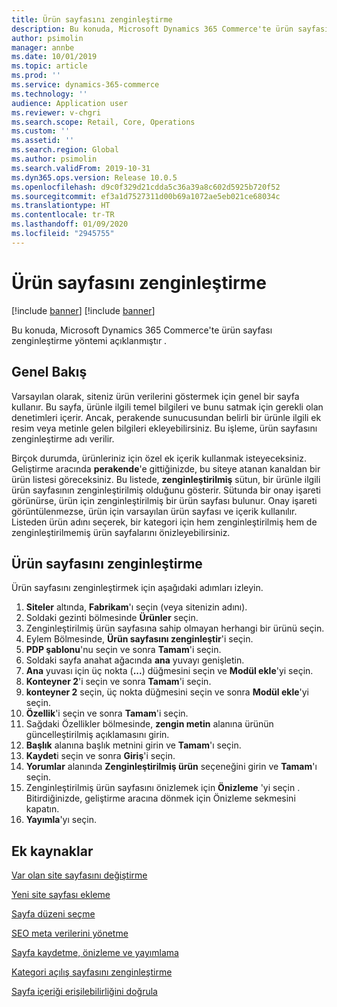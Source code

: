```yaml
---
title: Ürün sayfasını zenginleştirme
description: Bu konuda, Microsoft Dynamics 365 Commerce'te ürün sayfası zenginleştirme yöntemi açıklanmıştır .
author: psimolin
manager: annbe
ms.date: 10/01/2019
ms.topic: article
ms.prod: ''
ms.service: dynamics-365-commerce
ms.technology: ''
audience: Application user
ms.reviewer: v-chgri
ms.search.scope: Retail, Core, Operations
ms.custom: ''
ms.assetid: ''
ms.search.region: Global
ms.author: psimolin
ms.search.validFrom: 2019-10-31
ms.dyn365.ops.version: Release 10.0.5
ms.openlocfilehash: d9c0f329d21cdda5c36a39a8c602d5925b720f52
ms.sourcegitcommit: ef3a1d7527311d00b69a1072ae5eb021ce68034c
ms.translationtype: HT
ms.contentlocale: tr-TR
ms.lasthandoff: 01/09/2020
ms.locfileid: "2945755"
---
```

# <a name="enrich-a-product-page"></a>Ürün sayfasını zenginleştirme

[!include [banner](includes/preview-banner.md)]
[!include [banner](includes/banner.md)]

Bu konuda, Microsoft Dynamics 365 Commerce'te ürün sayfası zenginleştirme yöntemi açıklanmıştır .

## <a name="overview"></a>Genel Bakış

Varsayılan olarak, siteniz ürün verilerini göstermek için genel bir sayfa kullanır. Bu sayfa, ürünle ilgili temel bilgileri ve bunu satmak için gerekli olan denetimleri içerir. Ancak, perakende sunucusundan belirli bir ürünle ilgili ek resim veya metinle gelen bilgileri ekleyebilirsiniz. Bu işleme, ürün sayfasını zenginleştirme adı verilir.

Birçok durumda, ürünleriniz için özel ek içerik kullanmak isteyeceksiniz. Geliştirme aracında **perakende**'e gittiğinizde, bu siteye atanan kanaldan bir ürün listesi göreceksiniz. Bu listede, **zenginleştirilmiş** sütun, bir ürünle ilgili ürün sayfasının zenginleştirilmiş olduğunu gösterir. Sütunda bir onay işareti görünürse, ürün için zenginleştirilmiş bir ürün sayfası bulunur. Onay işareti görüntülenmezse, ürün için varsayılan ürün sayfası ve içerik kullanılır. Listeden ürün adını seçerek, bir kategori için hem zenginleştirilmiş hem de zenginleştirilmemiş ürün sayfalarını önizleyebilirsiniz.

## <a name="enrich-a-product-page"></a>Ürün sayfasını zenginleştirme

Ürün sayfasını zenginleştirmek için aşağıdaki adımları izleyin.

1. **Siteler** altında, **Fabrikam**'ı seçin (veya sitenizin adını).
1. Soldaki gezinti bölmesinde **Ürünler** seçin.
1. Zenginleştirilmiş ürün sayfasına sahip olmayan herhangi bir ürünü seçin.
1. Eylem Bölmesinde, **Ürün sayfasını zenginleştir**'i seçin.
1. **PDP şablonu**'nu seçin ve sonra **Tamam**'i seçin.
1. Soldaki sayfa anahat ağacında **ana** yuvayı genişletin.
1. **Ana** yuvası için üç nokta (**...**) düğmesini seçin ve **Modül ekle**'yi seçin.
1. **Konteyner 2**'i seçin ve sonra **Tamam**'i seçin.
1. **konteyner 2** seçin, üç nokta düğmesini seçin ve sonra **Modül ekle**'yi seçin.
1. **Özellik**'i seçin ve sonra **Tamam**'i seçin.
1. Sağdaki Özellikler bölmesinde, **zengin metin** alanına ürünün güncelleştirilmiş açıklamasını girin.
1. **Başlık** alanına başlık metnini girin ve **Tamam**'ı seçin.
1. **Kaydet**i seçin ve sonra **Giriş**'i seçin.
1. **Yorumlar** alanında **Zenginleştirilmiş ürün** seçeneğini girin ve **Tamam**'ı seçin.
1. Zenginleştirilmiş ürün sayfasını önizlemek için **Önizleme** 'yi seçin . Bitirdiğinizde, geliştirme aracına dönmek için Önizleme sekmesini kapatın.
1. **Yayımla**'yı seçin.

## <a name="additional-resources"></a>Ek kaynaklar

[Var olan site sayfasını değiştirme](modify-existing-page.md)

[Yeni site sayfası ekleme](add-new-page.md)

[Sayfa düzeni seçme](select-page-layouts.md)

[SEO meta verilerini yönetme](manage-seo-metadata.md)

[Sayfa kaydetme, önizleme ve yayımlama](save-preview-publish-page.md)

[Kategori açılış sayfasını zenginleştirme](enrich-category-page.md)

[Sayfa içeriği erişilebilirliğini doğrula](verify-accessibility.md)
